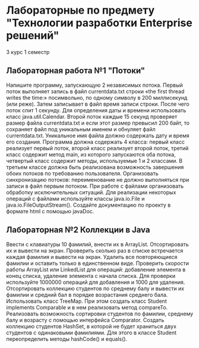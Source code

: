 # Лабораторные по предмету "Технологии разработки Enterprise решений"
3 курс 1 семестр

## Лабораторная работа №1 "Потоки"
Напишите программу, запускающую 2 независимых потока. Первый поток
выполняет запись в файл currentdata.txt строки «the first thread writes the time:»
посимвольно, по одному символу в 200 миллисекунд (или реже). Затем записывает
в файл время записи строки. После чего поток спит 1 секунду. Для определения
даты и времени использовать класс java.util.Calendar. Второй поток каждые 15
секунд проверяет размер файла currentdata.txt и если этот размер превысил 200
байт, то сохраняет файл под уникальным именем и обнуляет файл currentdata.txt.
Уникальное имя файла должно содержать дату и время его создания. Программа
должна содержать 4 класса: первый класс реализует первый поток, второй класс
реализует второй поток, третий класс содержит метод main, из которого
запускаются оба потока, четвертый класс содержит методы, используемые 1 и 2
классами. В третьем классе должна быть реализована возможность завершения
обоих потоков по требованию пользователя. Организовать синхронизацию
потоков: переименование не должно выполняться при записи в файл первым
потоком.
При работе с файлами организовать обработку исключительных ситуаций.
Для реализации некоторых операций с файлами используйте классы java.io.File и
java.io.FileOutputStream().
Создайте документацию по проекту в формате html с помощью javaDoc.

## Лабораторная №2 Коллекции в Java
Ввести с клавиатуры 10 фамилий, внести их в ArrayList. Отсортировать их и вывести на экран. Проверить сколько раз в списке встречается каждая фамилия и вывести на экран. Удалить все повторяющиеся фамилии и оставить только в единственном виде.
Проверить скорости работы ArrayList или LinkedList для операций: добавление элемента в конец списка, удаление элемента с начала списка. Для проверки используйте 1000000 операций для добавления и 1000 для удаления. 
Отсортировать коллекцию студентов по среднему балу и вывести их фамилии и средний бал в порядке возрастания среднего бала. Использовать класс TreeMap. При этом создать класс Student implements Comparable и в нем реализовать метод compareTo.
Реализовать возможность сортировки студентов по фамилии, среднему балу и возрасту с помощью интерфейса Comparator.
Создать коллекцию студентов HashSet, в которой не будет храниться двух студентов с одинаковыми фамилиями. Для этого в классе Student переопределить методы hashCode() и equals().

